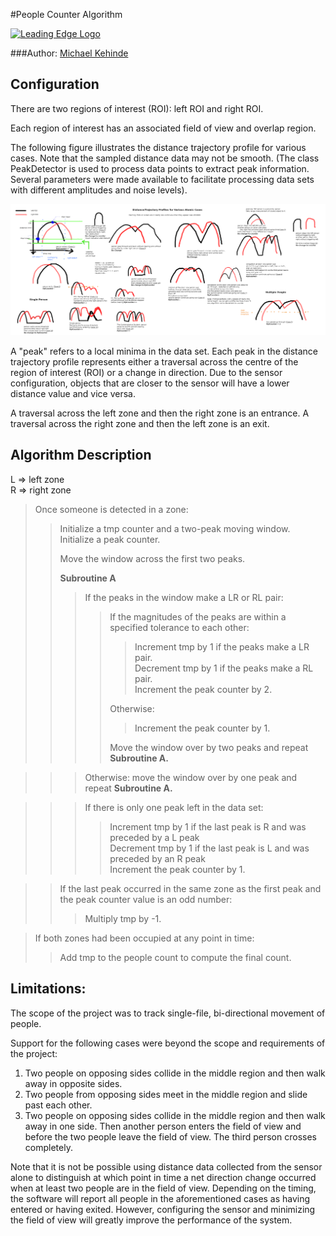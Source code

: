 #People Counter Algorithm

[![Leading Edge Logo](https://media-exp1.licdn.com/dms/image/C4E0BAQF-UbPKHHBySg/company-logo_200_200/0?e=2159024400&v=beta&t=gL1TuL_tFEYqSpDxn2hsdtfIJe7isOleo7h-oLenYiE)](https://www.linkedin.com/company/leading-edge-mcmaster)

###Author: [Michael Kehinde](kehindem@mcmaster.ca)

## Configuration

There are two regions of interest (ROI): left ROI and right ROI. 

Each region of interest has an associated field of view and overlap region. 

The following figure illustrates the distance trajectory profile for various cases. Note that the sampled distance data may not be smooth. (The class PeakDetector is used to process data points to extract peak information. Several parameters were made available to facilitate processing data sets with different amplitudes and noise levels). 

![DistanceProfiles](./TestPlan.png)


A "peak" refers to a local minima in the data set. Each peak in the distance trajectory profile represents either a traversal across the centre of the region of interest (ROI) or a change in direction. Due to the sensor configuration, objects that are closer to the sensor will have a lower distance value and vice versa.

A traversal across the left zone and then the right zone is an entrance. A traversal across the right zone and then the left zone is an exit. 


## Algorithm Description 

L => left zone  
R => right zone

	 
>Once someone is detected in a zone:
> 
>>Initialize a tmp counter and a two-peak moving window. Initialize a peak counter.
>>
>> Move the window across the first two peaks.
>>
>> **Subroutine A**  
>>> If the peaks in the window make a LR or RL pair:  
>>>> If the magnitudes of the peaks are within a specified tolerance to each other:
>>>> 
>>>> 
>>>>>Increment tmp by 1 if the peaks make a LR pair.  
>>>>>Decrement tmp by 1 if the peaks make a RL pair.  
>>>>>Increment the peak counter by 2.  
>>>>
>>>>Otherwise:  
>>>>
>>>>>Increment the peak counter by 1.  
>>>>
>>>>Move the window over by two peaks and repeat **Subroutine A.**
>>>

>>> Otherwise: move the window over by one peak and repeat **Subroutine A.**

>>>If there is only one peak left in the data set:  
>>>>Increment tmp by 1 if the last peak is R and was preceded by a L peak  
>>>>Decrement tmp by 1 if the last peak is L and was preceded by an R peak  
>>>>Increment the peak counter by 1.

>>If the last peak occurred in the same zone as the first peak and the peak counter value is an odd number:  
>>>Multiply tmp by -1.  

>If both zones had been occupied at any point in time:  
>>Add tmp to the people count to compute the final count.



## Limitations: 
The scope of the project was to track single-file, bi-directional movement of people. 

Support for the following cases were beyond the scope and requirements of the project: 

1. Two people on opposing sides collide in the middle region and then walk away in opposite sides.  
2. Two people from opposing sides meet in the middle region and slide past each other. 
3. Two people on opposing sides collide in the middle region and then walk away in one side. Then another person enters the field of view and before the two people leave the field of view. The third person crosses completely. 


Note that it is not be possible using distance data collected from the sensor alone to distinguish at which point in time a net direction change occurred when at least two people are in the field of view. Depending on the timing, the software will report all people in the aforementioned cases as having entered or having exited. However, configuring the sensor and minimizing the field of view will greatly improve the performance of the system. 

